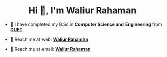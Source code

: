 <h1 align="center">Hi 👋, I'm Waliur Rahaman</h1>

- 🏢 I have completed my B.Sc in **Computer Science and Engineering** from **[DUET](https://www.duet.ac.bd/)**.

- 🔗 Reach me at web: **[Waliur Rahaman](https://waliurr.github.io/waliurr/)**

- 📧 Reach me at email: **[Waliur Rahaman](mailto:waliurr00@gmail.com)**
